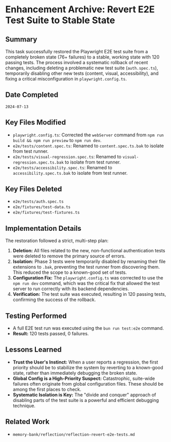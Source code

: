 # Enhancement Archive: Revert E2E Test Suite to Stable State

## Summary
This task successfully restored the Playwright E2E test suite from a completely broken state (76+ failures) to a stable, working state with 120 passing tests. The process involved a systematic rollback of recent changes, including deleting a problematic new test suite (`auth.spec.ts`), temporarily disabling other new tests (content, visual, accessibility), and fixing a critical misconfiguration in `playwright.config.ts`.

## Date Completed
`2024-07-13`

## Key Files Modified
- `playwright.config.ts`: Corrected the `webServer` command from `npm run build && npm run preview` to `npm run dev`.
- `e2e/tests/content.spec.ts`: Renamed to `content.spec.ts.bak` to isolate from test runner.
- `e2e/tests/visual-regression.spec.ts`: Renamed to `visual-regression.spec.ts.bak` to isolate from test runner.
- `e2e/tests/accessibility.spec.ts`: Renamed to `accessibility.spec.ts.bak` to isolate from test runner.

## Key Files Deleted
- `e2e/tests/auth.spec.ts`
- `e2e/fixtures/test-data.ts`
- `e2e/fixtures/test-fixtures.ts`

## Implementation Details
The restoration followed a strict, multi-step plan:
1.  **Deletion:** All files related to the new, non-functional authentication tests were deleted to remove the primary source of errors.
2.  **Isolation:** Phase 3 tests were temporarily disabled by renaming their file extensions to `.bak`, preventing the test runner from discovering them. This reduced the scope to a known-good set of tests.
3.  **Configuration Fix:** The `playwright.config.ts` was corrected to use the `npm run dev` command, which was the critical fix that allowed the test server to run correctly with its backend dependencies.
4.  **Verification:** The test suite was executed, resulting in 120 passing tests, confirming the success of the rollback.

## Testing Performed
- A full E2E test run was executed using the `bun run test:e2e` command.
- **Result:** 120 tests passed, 0 failures.

## Lessons Learned
- **Trust the User's Instinct:** When a user reports a regression, the first priority should be to stabilize the system by reverting to a known-good state, rather than immediately debugging the broken state.
- **Global Config is a High-Priority Suspect:** Catastrophic, suite-wide failures often originate from global configuration files. These should be among the first places to check.
- **Systematic Isolation is Key:** The "divide and conquer" approach of disabling parts of the test suite is a powerful and efficient debugging technique.

## Related Work
- `memory-bank/reflection/reflection-revert-e2e-tests.md` 